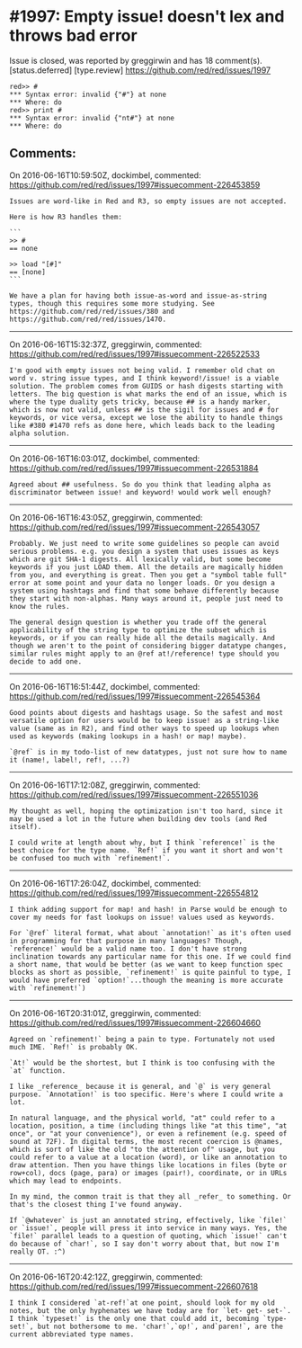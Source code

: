 
#1997: Empty issue! doesn't lex and throws bad error
================================================================================
Issue is closed, was reported by greggirwin and has 18 comment(s).
[status.deferred] [type.review]
<https://github.com/red/red/issues/1997>

```
red>> #
*** Syntax error: invalid {"#"} at none
*** Where: do
red>> print #
*** Syntax error: invalid {"nt#"} at none
*** Where: do
```



Comments:
--------------------------------------------------------------------------------

On 2016-06-16T10:59:50Z, dockimbel, commented:
<https://github.com/red/red/issues/1997#issuecomment-226453859>

    Issues are word-like in Red and R3, so empty issues are not accepted.
    
    Here is how R3 handles them:
    
    ```
    >> #
    == none
    
    >> load "[#]"
    == [none]
    ```
    
    We have a plan for having both issue-as-word and issue-as-string types, though this requires some more studying. See https://github.com/red/red/issues/380 and https://github.com/red/red/issues/1470.

--------------------------------------------------------------------------------

On 2016-06-16T15:32:37Z, greggirwin, commented:
<https://github.com/red/red/issues/1997#issuecomment-226522533>

    I'm good with empty issues not being valid. I remember old chat on word v. string issue types, and I think keyword!/issue! is a viable solution. The problem comes from GUIDS or hash digests starting with letters. The big question is what marks the end of an issue, which is where the type duality gets tricky, because ## is a handy marker, which is now not valid, unless ## is the sigil for issues and # for keywords, or vice versa, except we lose the ability to handle things like #380 #1470 refs as done here, which leads back to the leading alpha solution.

--------------------------------------------------------------------------------

On 2016-06-16T16:03:01Z, dockimbel, commented:
<https://github.com/red/red/issues/1997#issuecomment-226531884>

    Agreed about ## usefulness. So do you think that leading alpha as discriminator between issue! and keyword! would work well enough?

--------------------------------------------------------------------------------

On 2016-06-16T16:43:05Z, greggirwin, commented:
<https://github.com/red/red/issues/1997#issuecomment-226543057>

    Probably. We just need to write some guidelines so people can avoid serious problems. e.g. you design a system that uses issues as keys which are git SHA-1 digests. All lexically valid, but some become keywords if you just LOAD them. All the details are magically hidden from you, and everything is great. Then you get a "symbol table full" error at some point and your data no longer loads. Or you design a system using hashtags and find that some behave differently because they start with non-alphas. Many ways around it, people just need to know the rules.
    
    The general design question is whether you trade off the general applicability of the string type to optimize the subset which is keywords, or if you can really hide all the details magically. And though we aren't to the point of considering bigger datatype changes, similar rules might apply to an @ref at!/reference! type should you decide to add one.

--------------------------------------------------------------------------------

On 2016-06-16T16:51:44Z, dockimbel, commented:
<https://github.com/red/red/issues/1997#issuecomment-226545364>

    Good points about digests and hashtags usage. So the safest and most versatile option for users would be to keep issue! as a string-like value (same as in R2), and find other ways to speed up lookups when used as keywords (making lookups in a hash! or map! maybe).
    
    `@ref` is in my todo-list of new datatypes, just not sure how to name it (name!, label!, ref!, ...?)

--------------------------------------------------------------------------------

On 2016-06-16T17:12:08Z, greggirwin, commented:
<https://github.com/red/red/issues/1997#issuecomment-226551036>

    My thought as well, hoping the optimization isn't too hard, since it may be used a lot in the future when building dev tools (and Red itself).
    
    I could write at length about why, but I think `reference!` is the best choice for the type name. `Ref!` if you want it short and won't be confused too much with `refinement!`.

--------------------------------------------------------------------------------

On 2016-06-16T17:26:04Z, dockimbel, commented:
<https://github.com/red/red/issues/1997#issuecomment-226554812>

    I think adding support for map! and hash! in Parse would be enough to cover my needs for fast lookups on issue! values used as keywords.
    
    For `@ref` literal format, what about `annotation!` as it's often used in programming for that purpose in many languages? Though, `reference!` would be a valid name too. I don't have strong inclination towards any particular name for this one. If we could find a short name, that would be better (as we want to keep function spec blocks as short as possible, `refinement!` is quite painful to type, I would have preferred `option!`...though the meaning is more accurate with `refinement!`)

--------------------------------------------------------------------------------

On 2016-06-16T20:31:01Z, greggirwin, commented:
<https://github.com/red/red/issues/1997#issuecomment-226604660>

    Agreed on `refinement!` being a pain to type. Fortunately not used much IME. `Ref!` is probably OK.
    
    `At!` would be the shortest, but I think is too confusing with the `at` function. 
    
    I like _reference_ because it is general, and `@` is very general purpose. `Annotation!` is too specific. Here's where I could write a lot.
    
    In natural language, and the physical world, "at" could refer to a location, position, a time (including things like "at this time", "at once", or "at your convenience"), or even a refinement (e.g. speed of sound at 72F). In digital terms, the most recent coercion is @names, which is sort of like the old "to the attention of" usage, but you could refer to a value at a location (word), or like an annotation to draw attention. Then you have things like locations in files (byte or row+col), docs (page, para) or images (pair!), coordinate, or in URLs which may lead to endpoints.
    
    In my mind, the common trait is that they all _refer_ to something. Or that's the closest thing I've found anyway.
    
    If `@whatever` is just an annotated string, effectively, like `file!` or `issue!`, people will press it into service in many ways. Yes, the `file!` parallel leads to a question of quoting, which `issue!` can't do because of `char!`, so I say don't worry about that, but now I'm really OT. :^)

--------------------------------------------------------------------------------

On 2016-06-16T20:42:12Z, greggirwin, commented:
<https://github.com/red/red/issues/1997#issuecomment-226607618>

    I think I considered `at-ref!`at one point, should look for my old notes, but the only hyphenates we have today are for `let- get- set-`. I think `typeset!` is the only one that could add it, becoming `type-set!`, but not bothersome to me. 'char!`,`op!`, and`paren!`, are the current abbreviated type names.

